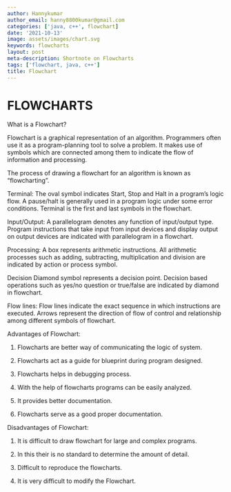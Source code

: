 ```yaml
---
author: Hannykumar
author_email: hanny8800kumar@gmail.com
categories: ['java, c++', flowchart]
date: '2021-10-13'
image: assets/images/chart.svg
keywords: flowcharts
layout: post
meta-description: Shortnote on Flowcharts
tags: ['flowchart, java, c++']
title: Flowchart
---
```




# FLOWCHARTS





What is a Flowchart? 

Flowchart is a graphical representation of an algorithm. Programmers often use it as a program-planning tool to solve a problem. It makes use of symbols which are connected among them to indicate the flow of information and processing. 

The process of drawing a flowchart for an algorithm is known as “flowcharting”. 



 Terminal: The oval symbol indicates Start, Stop and Halt in a program’s logic flow. A pause/halt is generally used in a program logic under some error conditions. Terminal is the first and last symbols in the flowchart. 

 

 Input/Output: A parallelogram denotes any function of input/output type. Program instructions that take input from input devices and display output on output devices are indicated with parallelogram in a flowchart. 



 Processing: A box represents arithmetic instructions. All arithmetic processes such as adding, subtracting, multiplication and division are indicated by action or process symbol. 

 

 Decision Diamond symbol represents a decision point. Decision based operations such as yes/no question or true/false are indicated by diamond in flowchart. 



 Flow lines: Flow lines indicate the exact sequence in which instructions are executed. Arrows represent the direction of flow of control and relationship among different symbols of flowchart. 



Advantages of Flowchart:



1. Flowcharts are better way of communicating the logic of system.

2. Flowcharts act as a guide for blueprint during program designed.

3. Flowcharts helps in debugging process.

4. With the help of flowcharts programs can be easily analyzed.

5. It provides better documentation.

6. Flowcharts serve as a good proper documentation.





Disadvantages of Flowchart:



1. It is difficult to draw flowchart for large and complex programs.

2. In this their is no standard to determine the amount of detail.

3. Difficult to reproduce the flowcharts.

4. It is very difficult to modify the Flowchart.
